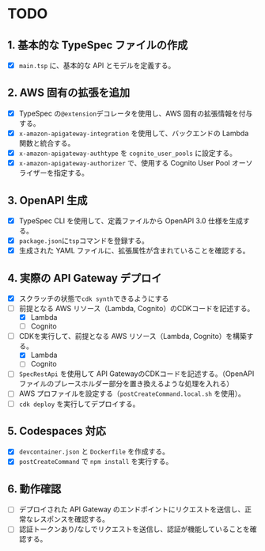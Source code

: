 # TODO

## 1. 基本的な TypeSpec ファイルの作成

- [x] `main.tsp` に、基本的な API とモデルを定義する。

## 2. AWS 固有の拡張を追加

- [x] TypeSpec の`@extension`デコレータを使用し、AWS 固有の拡張情報を付与する。
- [x] `x-amazon-apigateway-integration` を使用して、バックエンドの Lambda 関数と統合する。
- [x] `x-amazon-apigateway-authtype` を `cognito_user_pools` に設定する。
- [x] `x-amazon-apigateway-authorizer` で、使用する Cognito User Pool オーソライザーを指定する。

## 3. OpenAPI 生成

- [x] TypeSpec CLI を使用して、定義ファイルから OpenAPI 3.0 仕様を生成する。
- [x] `package.json`に`tsp`コマンドを登録する。
- [x] 生成された YAML ファイルに、拡張属性が含まれていることを確認する。

## 4. 実際の API Gateway デプロイ

- [x] スクラッチの状態で`cdk synth`できるようにする
- [ ] 前提となる AWS リソース（Lambda, Cognito）のCDKコードを記述する。
  - [x] Lambda
  - [ ] Cognito
- [ ] CDKを実行して、前提となる AWS リソース（Lambda, Cognito）を構築する。
  - [x] Lambda
  - [ ] Cognito
- [ ] `SpecRestApi` を使用して API GatewayのCDKコードを記述する。（OpenAPIファイルのプレースホルダー部分を置き換えるような処理を入れる）
- [ ] AWS プロファイルを設定する（`postCreateCommand.local.sh` を使用）。
- [ ] `cdk deploy` を実行してデプロイする。

## 5. Codespaces 対応

- [x] `devcontainer.json` と `Dockerfile` を作成する。
- [x] `postCreateCommand` で `npm install` を実行する。

## 6. 動作確認

- [ ] デプロイされた API Gateway のエンドポイントにリクエストを送信し、正常なレスポンスを確認する。
- [ ] 認証トークンあり/なしでリクエストを送信し、認証が機能していることを確認する。
